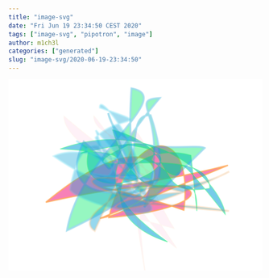 ```yaml
---
title: "image-svg"
date: "Fri Jun 19 23:34:50 CEST 2020"
tags: ["image-svg", "pipotron", "image"]
author: m1ch3l
categories: ["generated"]
slug: "image-svg/2020-06-19-23:34:50"
---
```


![](image.svg)
